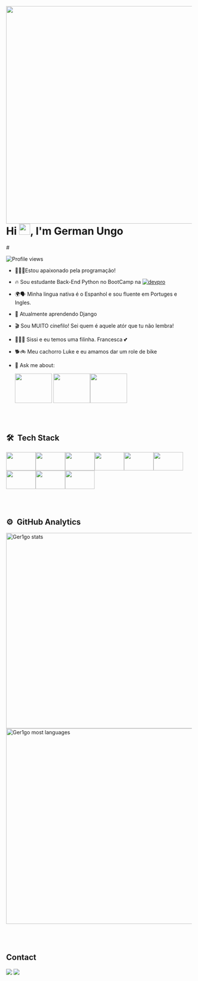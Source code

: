 <img align="right" height="590em" src="https://raw.githubusercontent.com/gist/Ger1go/ef486cce2df4167bfdda6585570aaa5e/raw/2b31c1ce0c0129cb8131af00973659c73f0c703c/githubcard.svg"/>




<h1 align="left">Hi <img src="https://raw.githubusercontent.com/kaueMarques/kaueMarques/master/hi.gif" height="30px">, I'm German Ungo</h1>

#<p align="left"> <img src="https://komarev.com/ghpvc/?username=Ger1go&color=yellow" alt="Profile views" /> </p>

- 👨🏻‍💻Estou apaixonado pela programação!
- 🔥 Sou estudante Back-End Python no BootCamp na [![devpro](https://images.memberkit.com.br/eyJfcmFpbHMiOnsibWVzc2FnZSI6IkJBaHBBNXFyQ2c9PSIsImV4cCI6bnVsbCwicHVyIjoiYmxvYl9pZCJ9fQ%3D%3D--2a7714288e84b10d70cb8aadd3c7df87635aff25/200X80%20Logo.png?width=80&height=50)](https://plataforma.dev.pro.br/)

- 🌍🗣️ Minha lingua nativa é o Espanhol e sou fluente em Portuges e Ingles.

- 🔭 Atualmente aprendendo Django


- 🎬 Sou MUITO cinefilo! Sei quem é aquele atór que tu não lembra!
    

- 👨‍👩‍👧 Sissi e eu temos uma filinha. Francesca 💕

- 🐕🚲 Meu cachorro Luke e eu amamos dar um role de bike

- 💬 Ask me about:

  <img src="https://cdn.jsdelivr.net/gh/devicons/devicon/icons/python/python-original-wordmark.svg" width="100" height="80" /> <img src="https://cdn.jsdelivr.net/gh/devicons/devicon/icons/pandas/pandas-original-wordmark.svg" width="100" height="80"  /><img src="https://cdn.jsdelivr.net/gh/devicons/devicon/icons/django/django-plain-wordmark.svg" width="100" height="80"/>


<br><br>

 ## 🛠 &nbsp;Tech Stack 

<img src="https://cdn.jsdelivr.net/gh/devicons/devicon/icons/vscode/vscode-original-wordmark.svg" width="80" height="50"/><img src="https://cdn.jsdelivr.net/gh/devicons/devicon/icons/pycharm/pycharm-original.svg" width="80" height="50"/><img src="https://cdn.jsdelivr.net/gh/devicons/devicon/icons/jupyter/jupyter-original-wordmark.svg" width="80" height="50"/><img src="https://cdn.jsdelivr.net/gh/devicons/devicon/icons/anaconda/anaconda-original.svg" width="80" height="50"/><img src="https://cdn.jsdelivr.net/gh/devicons/devicon/icons/git/git-original.svg" width="80" height="50" /><img src="https://cdn.jsdelivr.net/gh/devicons/devicon/icons/html5/html5-original-wordmark.svg" width="80" height="50"  /><img src="https://cdn.jsdelivr.net/gh/devicons/devicon/icons/css3/css3-original-wordmark.svg" width="80" height="50" /><img src="https://cdn.jsdelivr.net/gh/devicons/devicon/icons/github/github-original.svg" width="80" height="50"/><img src="https://cdn.jsdelivr.net/gh/devicons/devicon/icons/photoshop/photoshop-plain.svg" width="80" height="50" />
          

         
          
      
          
         
          
          
                   

<br><br>

## ⚙️ &nbsp;GitHub Analytics

<p align="left">
<img width="530em" src="https://github-readme-stats.vercel.app/api?username=Ger1go&show_icons=true&theme=vision-friendly-dark" alt="Ger1go stats"/>
<img width="530em" src="https://github-readme-stats.vercel.app/api/top-langs/?username=Ger1go&layout=compact&theme=vision-friendly-dark" alt="Ger1go most languages"/>
</p>


<br><br>

## Contact





[<img align="center" src="https://img.shields.io/badge/LinkedIn-0077B5?style=for-the-badge&logo=linkedin&logoColor=white" />](https://www.linkedin.com/in/german-ungo/)</a> [<img align="center" src="https://img.shields.io/badge/Instagram-E4405F?style=for-the-badge&logo=instagram&logoColor=white"/>](https://www.instagram.com/germanungo/)

